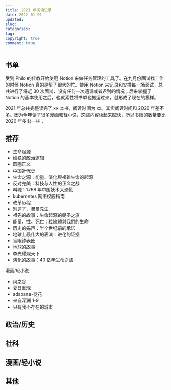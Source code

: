 ```yaml
---
title: 2021 年阅读记录
date: 2022-01-01
updated:
slug:
categories:
tag:
copyright: true
comment: true
---
```

## 书单

受到 Philo 的传教开始使用 Notion 来做任务管理的工具了。在九月份面试找工作的时候 Notion 真的是帮了很大的忙。使用 Notion 来记录和安排每一场面试，总共进行了将近 30 次面试，没有任何一次遗漏或者迟到的情况；后来掌握了 Notion 的基本使用之后，也就索性将书单也搬运过来，就形成了现在的模样。

2021 年总共完整读完了 xx 本书，阅读时间为 xx。其实阅读时间和 2020 年差不多。因为今年读了很多漫画和轻小说，这些内容读起来贼快，所以书籍的数量要比 2020 年多出一些；

## 推荐

- 生命起源
- 维稳的政治逻辑
- 圆圈正义
- 中国近代史
- 生命之源：能量、演化與複雜生命的起源
- 反对完美：科技与人性的正义之战
- 叫魂：1768 年中国妖术大恐慌
- kubernetes 网络权威指南
- 改革历程
- 别逗了，费曼先生
- 祖先的故事：生命起源的朝圣之旅
- 能量、性、死亡：粒線體與我們的生命
- 历史的先声：半个世纪前的承诺
- 地球上最伟大的表演：进化的证据
- 盲眼钟表匠
- 地球的故事
- 李光耀观天下
- 演化的故事：40 亿年生命之旅

漫画/轻小说

- 风之谷
- 夏日重现
- adabana-徒花
- 来自深渊 1-9
- 只有我不存在的城市

## 政治/历史

## 社科

## 漫画/轻小说

## 其他
